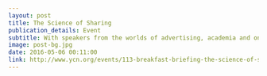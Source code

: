 ```yaml
---
layout: post
title: The Science of Sharing 
publication_details: Event
subtitle: With speakers from the worlds of advertising, academia and online satire, I organised an event exploring content that captures attention and spreads across the internet.
image: post-bg.jpg
date: 2016-05-06 00:11:00
link: http://www.ycn.org/events/113-breakfast-briefing-the-science-of-sharing
---
```

